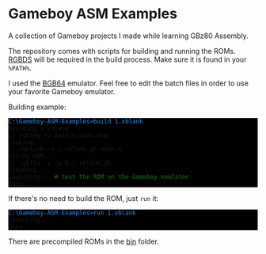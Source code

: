 # Gameboy ASM Examples

A collection of Gameboy projects I made while learning GBz80 Assembly.

The repository comes with scripts for building and running the ROMs. [RGBDS](https://github.com/gbdev/rgbds "RGBDS") will be required in the build process. Make sure it is found in your ```%PATH%```.

I used the [BGB64](https://bgb.bircd.org/ "BGB") emulator. Feel free to edit the batch files in order to use your favorite Gameboy emulator.

Building example:

<pre style="background:black"><code><span style="color:dodgerblue">C:\Gameboy-ASM-Examples>build 1.vblank</span>
Building 1.vblank
:: rgbasm -o main.o main.asm
Linking...
:: rgblink -o 1.vblank.gb main.o
Fixing ROM...
:: rgbfix -v -p 0 1.vblank.gb
Cleaning...
Launching... <span style="color:green"># test the ROM on the Gameboy emulator</span>
Done.
</code></pre>

If there's no need to build the ROM, just ```run``` it:

<pre style="background:black"><code><span style="color:dodgerblue">C:\Gameboy-ASM-Examples>run 1.vblank</span>
Launching...
Done.
</code></pre>

There are precompiled ROMs in the [bin](bin/ "bin") folder.